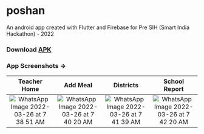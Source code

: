 # poshan

An android app created with Flutter and Firebase for Pre SIH (Smart India Hackathon) - 2022

### Download [APK](https://github.com/MohitSingh2002/poshan/releases/download/v1.0/app.apk)

### App Screenshots ->

|Teacher Home |Add Meal | Districts | School Report |
|:--------------------:|:--------------------:|:--------------------:|:--------------------:|
| ![WhatsApp Image 2022-03-26 at 7 38 51 AM](https://user-images.githubusercontent.com/62237653/161796866-9e281e21-b4ac-4719-924d-2d0054874327.jpeg)|![WhatsApp Image 2022-03-26 at 7 40 20 AM](https://user-images.githubusercontent.com/62237653/161797042-cc137602-2ef9-41f2-b8f7-229bcced4b5b.jpeg)|![WhatsApp Image 2022-03-26 at 7 41 39 AM](https://user-images.githubusercontent.com/62237653/161797140-e0b6b976-ef4a-4475-90e1-97c031b76ec5.jpeg)|![WhatsApp Image 2022-03-26 at 7 42 20 AM](https://user-images.githubusercontent.com/62237653/161797470-9acb0248-04bf-4818-82bd-05ec42fb7901.jpeg)|
